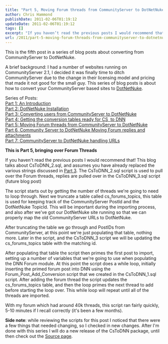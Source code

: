 ```yaml
---
title: "Part 5, Moving Forum threads from CommunityServer to DotNetNuke"
author: Chris Hammond
publishDate: 2011-02-06T01:19:12
updateDate: 2011-02-06T01:19:12
tags: []
excerpt: "If you haven’t read the previous posts I would recommend that! This blog talks about CsToDNN_2.sql, and assumes you have already replaced the various strings discussed in Part 3. The CsToDNN_2.sql script is used to pull over the Forum threads, not replies, but the original threads themselves."
url: /2011/part-5-moving-forum-threads-from-communityserver-to-dotnetnuke  # Use the generated URL with year
---
```

<p>This is the fifth post in a series of blog posts about converting from CommunityServer to DotNetNuke.</p> <p>A brief background: I had a number of websites running on CommunityServer 2.1, I decided it was finally time to ditch CommunityServer due to the change in their licensing model and pricing that made it not good for the small guy. This series of blog posts is about how to convert your CommunityServer based sites to <a href="https://www.dotnetnuke.com/">DotNetNuke</a>.</p> <p>Series of Posts:   <br /> <a href="https://www.dnndaily.com/tips/itemId/33060/Converting-From-CommunityServer-to-DotNetNuke-Intr.aspx">Part 1: An Introduction</a>    <br /> <a href="https://www.dnndaily.com/tips/itemId/33098/CommunityServer-to-DotNetNuke-Part-2-DotNetNuke-I.aspx">Part 2: DotNetNuke Installation</a>    <br /> <a href="https://www.dnndaily.com/tips/itemId/33102/Part-3-Converting-users-from-CommunityServer-to-D.aspx">Part 3: Converting users from CommunityServer to DotNetNuke</a>    <br /> <a href="https://www.dnndaily.com/tips/itemId/33114/Part-4-Getting-the-conversion-tables-ready-for-CS.aspx">Part 4: Getting the conversion tables ready for CS&nbsp; to DNN</a>    <br /> <a href="https://www.dnndaily.com/tips/itemId/33123/Part-5-Moving-Forum-threads-from-CommunityServer.aspx" target="_blank">Part 5: Moving Forum threads from CommunityServer to DotNetNuke</a><br /> <a href="https://www.dnndaily.com/tips/itemId/33327/Part-6-Community-Server-to-DotNetNuke-Moving-Foru">Part 6, Community Server to DotNetNuke Moving Forum replies and attachments</a><br /> <a href="https://www.dnndaily.com/tips/itemId/33750/Part-7-CommunityServer-to-DotNetNuke-handling-URL">Part 7: CommunityServer to DotNetNuke handling URLs</a></p> <p><strong>This is Part 5, bringing over Forum Threads</strong></p> <p>If you haven't read the previous posts I would recommend that! This blog talks about CsToDNN_2.sql, and assumes you have already replaced the various strings discussed in <a href="https://www.dnndaily.com/tips/itemId/33102/Part-3-Converting-users-from-CommunityServer-to-D.aspx" target="_blank">Part 3</a>. The CsToDNN_2.sql script is used to pull over the Forum threads, replies are pulled over in the CsToDNN_3.sql script (future blog post)</p> <p>The script starts out by getting the number of threads we're going to need to loop through. Next we truncate a table called cs_forums_topics, this table is used for keeping track of the CommunityServer PostId and the DotNetNuke TopicId. This will be important during the importing process, and also after we've got our DotNetNuke site running so that we can properly map the old CommunityServer URLs to DotNetNuke.</p> <p>After truncating the table we go through and PostIDs from CommunityServer, at this point we're just populating that table, nothing more. Later in the script, and the CsToDNN_3 script we will be updating the cs_forums_topics table with the matching id.</p> <p>After populating that table the script then primes the first post to import, setting up a number of variables that we're going to use when populating the DNN Forum module. At this point the script does a while loop, initially inserting the primed forum post into DNN using the Forum_Post_Add_Conversion script that we created in the CsToDNN_1.sql script. After adding the forum thread the script updates the cs_forums_topics table, and then the loop primes the next thread to add before starting the loop over. This while loop will repeat until all of the threads are imported.</p> <p>With my forum which had around 40k threads, this script ran fairly quickly, 5-10 minutes if I recall correctly (it's been a few months). </p> <p><strong>Side note</strong>: while reviewing the scripts for this post I noticed that there were a few things that needed changing, so I checked in new changes. After I'm done with this series I will do a new release of the CsToDNN package, until then check out the <a href="https://cstodnn.codeplex.com/SourceControl/list/changesets" target="_blank">Source page</a>.</p>
